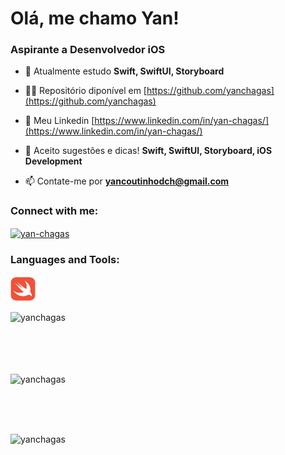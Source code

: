 <h1 align="left">Olá, me chamo Yan!</h1>
<h3 align="left">Aspirante a Desenvolvedor iOS</h3>

- 🌱 Atualmente estudo **Swift, SwiftUI, Storyboard**

- 👨‍💻 Repositório diponível em [https://github.com/yanchagas](https://github.com/yanchagas)

- 📝 Meu Linkedin [https://www.linkedin.com/in/yan-chagas/](https://www.linkedin.com/in/yan-chagas/)

- 💬 Aceito sugestões e dicas! **Swift, SwiftUI, Storyboard, iOS Development**

- 📫 Contate-me por **yancoutinhodch@gmail.com**

<h3 align="left">Connect with me:</h3>
<p align="left">
<a href="https://linkedin.com/in/yan-chagas" target="blank"><img align="center" src="https://raw.githubusercontent.com/rahuldkjain/github-profile-readme-generator/master/src/images/icons/Social/linked-in-alt.svg" alt="yan-chagas" height="30" width="40" /></a>
</p>

<h3 align="left">Languages and Tools:</h3>
<p align="left"> <a href="https://developer.apple.com/swift/" target="_blank" rel="noreferrer"> <img src="https://raw.githubusercontent.com/devicons/devicon/master/icons/swift/swift-original.svg" alt="swift" width="40" height="40"/> </a> </p>


<p><img align="left" src="https://github-readme-stats.vercel.app/api/top-langs?username=yanchagas&show_icons=true&locale=en&layout=compact" alt="yanchagas" /></p>
<br><br><br><br><br>
<p>&nbsp;<img align="left" src="https://github-readme-stats.vercel.app/api?username=yanchagas&show_icons=true&locale=en" alt="yanchagas" /></p>
<br><br><br>
<p><img align="left" src="https://github-readme-streak-stats.herokuapp.com/?user=yanchagas&" alt="yanchagas" /></p>
